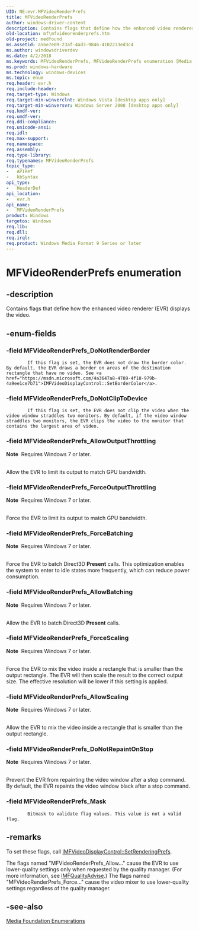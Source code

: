 ```yaml
---
UID: NE:evr.MFVideoRenderPrefs
title: MFVideoRenderPrefs
author: windows-driver-content
description: Contains flags that define how the enhanced video renderer (EVR) displays the video.
old-location: mf\mfvideorenderprefs.htm
old-project: medfound
ms.assetid: a56e7e09-23af-4ad3-9846-4102233ed3c4
ms.author: windowsdriverdev
ms.date: 4/2/2018
ms.keywords: MFVideoRenderPrefs, MFVideoRenderPrefs enumeration [Media Foundation], MFVideoRenderPrefs_AllowBatching, MFVideoRenderPrefs_AllowOutputThrottling, MFVideoRenderPrefs_AllowScaling, MFVideoRenderPrefs_DoNotClipToDevice, MFVideoRenderPrefs_DoNotRenderBorder, MFVideoRenderPrefs_DoNotRepaintOnStop, MFVideoRenderPrefs_ForceBatching, MFVideoRenderPrefs_ForceOutputThrottling, MFVideoRenderPrefs_ForceScaling, MFVideoRenderPrefs_Mask, a56e7e09-23af-4ad3-9846-4102233ed3c4, evr/MFVideoRenderPrefs, evr/MFVideoRenderPrefs_AllowBatching, evr/MFVideoRenderPrefs_AllowOutputThrottling, evr/MFVideoRenderPrefs_AllowScaling, evr/MFVideoRenderPrefs_DoNotClipToDevice, evr/MFVideoRenderPrefs_DoNotRenderBorder, evr/MFVideoRenderPrefs_DoNotRepaintOnStop, evr/MFVideoRenderPrefs_ForceBatching, evr/MFVideoRenderPrefs_ForceOutputThrottling, evr/MFVideoRenderPrefs_ForceScaling, evr/MFVideoRenderPrefs_Mask, mf.mfvideorenderprefs
ms.prod: windows-hardware
ms.technology: windows-devices
ms.topic: enum
req.header: evr.h
req.include-header: 
req.target-type: Windows
req.target-min-winverclnt: Windows Vista [desktop apps only]
req.target-min-winversvr: Windows Server 2008 [desktop apps only]
req.kmdf-ver: 
req.umdf-ver: 
req.ddi-compliance: 
req.unicode-ansi: 
req.idl: 
req.max-support: 
req.namespace: 
req.assembly: 
req.type-library: 
req.typenames: MFVideoRenderPrefs
topic_type:
-	APIRef
-	kbSyntax
api_type:
-	HeaderDef
api_location:
-	evr.h
api_name:
-	MFVideoRenderPrefs
product: Windows
targetos: Windows
req.lib: 
req.dll: 
req.irql: 
req.product: Windows Media Format 9 Series or later
---
```


# MFVideoRenderPrefs enumeration


## -description



Contains flags that define how the enhanced video renderer (EVR) displays the video.




## -enum-fields




### -field MFVideoRenderPrefs_DoNotRenderBorder


            If this flag is set, the EVR does not draw the border color. By default, the EVR draws a border on areas of the destination rectangle that have no video. See <a href="https://msdn.microsoft.com/4a3647a8-4789-4f18-979b-4a9ee1ce7b71">IMFVideoDisplayControl::SetBorderColor</a>.
          


### -field MFVideoRenderPrefs_DoNotClipToDevice


            If this flag is set, the EVR does not clip the video when the video window straddles two monitors. By default, if the video window straddles two monitors, the EVR clips the video to the monitor that contains the largest area of video.
          


### -field MFVideoRenderPrefs_AllowOutputThrottling


<div class="alert"><b>Note</b>  Requires Windows 7 or later.</div>
<div> </div>


Allow the EVR to limit its output to match GPU bandwidth.


### -field MFVideoRenderPrefs_ForceOutputThrottling


<div class="alert"><b>Note</b>  Requires Windows 7 or later.</div>
<div> </div>


Force the EVR
            to limit its output to match GPU bandwidth.


### -field MFVideoRenderPrefs_ForceBatching


<div class="alert"><b>Note</b>  Requires Windows 7 or later.</div>
<div> </div>


Force the EVR to batch Direct3D <b>Present</b> calls. This optimization enables the system to enter to idle states more frequently, which can reduce power consumption.
            


### -field MFVideoRenderPrefs_AllowBatching


<div class="alert"><b>Note</b>  Requires Windows 7 or later.</div>
<div> </div>


Allow the EVR to batch Direct3D <b>Present</b> calls.


### -field MFVideoRenderPrefs_ForceScaling


<div class="alert"><b>Note</b>  Requires Windows 7 or later.</div>
<div> </div>


Force the EVR to mix the video inside a rectangle that is smaller than the output rectangle. The EVR will then scale the result to the correct output size. The effective resolution will be lower if this setting is applied.


### -field MFVideoRenderPrefs_AllowScaling


<div class="alert"><b>Note</b>  Requires Windows 7 or later.</div>
<div> </div>


Allow
            the EVR to mix the video inside a rectangle that is smaller than the output rectangle. 


### -field MFVideoRenderPrefs_DoNotRepaintOnStop


<div class="alert"><b>Note</b>  Requires Windows 7 or later.</div>
<div> </div>


Prevent the EVR from repainting the video window after a stop command. By default, the EVR repaints the video window black after a stop command.


### -field MFVideoRenderPrefs_Mask


            Bitmask to validate flag values. This value is not a valid flag.
          


## -remarks



To set these flags, call <a href="https://msdn.microsoft.com/7603aaf8-1671-4b35-bee5-335f656de3c5">IMFVideoDisplayControl::SetRenderingPrefs</a>.

The flags named "MFVideoRenderPrefs_Allow..." cause the EVR to use lower-quality settings only when requested by the quality manager. (For more information, see <a href="https://msdn.microsoft.com/20681ce7-e07e-4e34-9238-ec23cc6bfc84">IMFQualityAdvise</a>.) The flags named "MFVideoRenderPrefs_Force..." cause the video mixer to use lower-quality settings regardless of the quality manager.






## -see-also




<a href="https://msdn.microsoft.com/f26a730f-18c4-4247-acaf-af1dfad19086">Media Foundation Enumerations</a>
 

 

